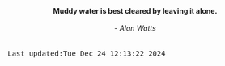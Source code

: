 
<div align="center"><b><span>Muddy water is best cleared by leaving it alone.</span></b><br><br><i> - Alan Watts</i></div>
<br><br><kbd>Last updated:Tue Dec 24 12:13:22 2024</kbd>